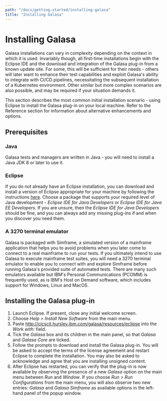 ```yaml
---
path: "/docs/getting-started/installing-galasa"
title: "Installing Galasa"
---
```

# Installing Galasa
Galasa installations can vary in complexity depending on the context in which it is used. Invariably though, all first-time installations begin with the Eclipse IDE and the download and integration of the Galasa plug-in from a known update site. For some, this will be sufficient for their needs - others will later want to enhance their test capabilities and exploit Galasa's ability to integrate with CI/CD pipelines, necessitating the subsequent installation of a Kubernetes environment. Other similar but more complex scenarios are also possible, and may be required if your situation demands it.

This section describes the most common initial installation scenario - using Eclipse to install the Galasa plug-in on your local machine. Refer to the Reference section for information about alternative enhancements and options.

## Prerequisites

### Java
Galasa tests and managers are written in Java - you will need to install a Java JDK 8 or later to use it.

### Eclipse
If you do not already have an Eclipse installation, you can download and install a version of Eclipse appropriate for your machine by following the instructions [here](https://www.eclipse.org/downloads/packages/installer). Choose a package that supports your required level of Java development - *Eclipse IDE for Java Developers* or *Eclipse IDE for Java EE Developers*. If you are unsure, then the *Eclipse IDE for Java Developers* should be fine, and you can always add any missing plug-ins if and when you discover you need them. 

### A 3270 terminal emulator
Galasa is packaged with Simframe, a simulated version of a mainframe application that helps you to avoid problems when you later come to connect to a real mainframe to run your tests. If you ultimately intend to use Galasa to execute mainframe test suites, you will need a 3270 terminal emulator to enable you to connect with and explore Simframe before running Galasa's provided suite of automated tests. There are many such emulators available but IBM's Personal Communications (PCOMM) is frequently used, as is IBM's Host on Demand software, which includes support for Windows, Linux and MacOS.

## Installing the Galasa plug-in
1. Launch Eclipse. If present, close any initial welcome screen.
1. Choose *Help > Install New Software* from the main menu.
1. Paste http://cicscit.hursley.ibm.com/galasa/resources/eclipse into the *Work with:* field.
1. Tick the *Galasa* box and its children in the main panel, so that *Galasa* and *Galasa Core* are ticked.
1. Follow the prompts to download and install the Galasa plug-in. You will be asked to accept the terms of the license agreement and restart Eclipse to complete the installation. You may also be asked to acknowledge and agree that you are installing unsigned content.
1. After Eclipse has restarted, you can verify that the plug-in is now available by observing the presence of a new *Galasa* option on the main menu between *Run* and *Window*. If you choose *Run > Run Configurations* from the main menu, you will also observe two new entries: *Galasa* and *Galasa Simframe* as available options in the left-hand panel of the popup window.







